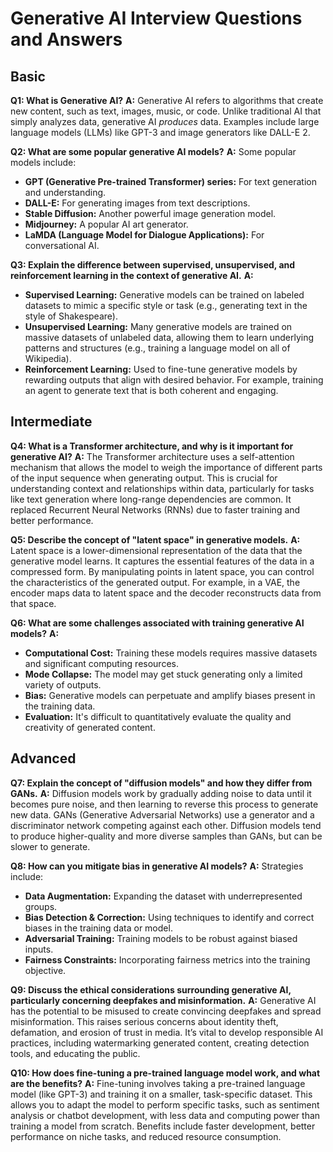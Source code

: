 # Generative AI Interview Questions and Answers

## Basic

**Q1: What is Generative AI?**
**A:** Generative AI refers to algorithms that create new content, such as text, images, music, or code. Unlike traditional AI that simply analyzes data, generative AI *produces* data. Examples include large language models (LLMs) like GPT-3 and image generators like DALL-E 2.

**Q2: What are some popular generative AI models?**
**A:** Some popular models include:
*   **GPT (Generative Pre-trained Transformer) series:** For text generation and understanding.
*   **DALL-E:** For generating images from text descriptions.
*   **Stable Diffusion:** Another powerful image generation model.
*   **Midjourney:** A popular AI art generator.
*   **LaMDA (Language Model for Dialogue Applications):**  For conversational AI.

**Q3: Explain the difference between supervised, unsupervised, and reinforcement learning in the context of generative AI.**
**A:**
*   **Supervised Learning:** Generative models can be trained on labeled datasets to mimic a specific style or task (e.g., generating text in the style of Shakespeare).
*   **Unsupervised Learning:** Many generative models are trained on massive datasets of unlabeled data, allowing them to learn underlying patterns and structures (e.g., training a language model on all of Wikipedia).
*   **Reinforcement Learning:** Used to fine-tune generative models by rewarding outputs that align with desired behavior.  For example, training an agent to generate text that is both coherent and engaging.

## Intermediate

**Q4: What is a Transformer architecture, and why is it important for generative AI?**
**A:** The Transformer architecture uses a self-attention mechanism that allows the model to weigh the importance of different parts of the input sequence when generating output. This is crucial for understanding context and relationships within data, particularly for tasks like text generation where long-range dependencies are common.  It replaced Recurrent Neural Networks (RNNs) due to faster training and better performance.

**Q5: Describe the concept of "latent space" in generative models.**
**A:** Latent space is a lower-dimensional representation of the data that the generative model learns.  It captures the essential features of the data in a compressed form.  By manipulating points in latent space, you can control the characteristics of the generated output. For example, in a VAE, the encoder maps data to latent space and the decoder reconstructs data from that space.

**Q6: What are some challenges associated with training generative AI models?**
**A:**
*   **Computational Cost:** Training these models requires massive datasets and significant computing resources.
*   **Mode Collapse:** The model may get stuck generating only a limited variety of outputs.
*   **Bias:** Generative models can perpetuate and amplify biases present in the training data.
*   **Evaluation:** It's difficult to quantitatively evaluate the quality and creativity of generated content.

## Advanced

**Q7: Explain the concept of "diffusion models" and how they differ from GANs.**
**A:** Diffusion models work by gradually adding noise to data until it becomes pure noise, and then learning to reverse this process to generate new data. GANs (Generative Adversarial Networks) use a generator and a discriminator network competing against each other. Diffusion models tend to produce higher-quality and more diverse samples than GANs, but can be slower to generate.

**Q8: How can you mitigate bias in generative AI models?**
**A:** Strategies include:
*   **Data Augmentation:**  Expanding the dataset with underrepresented groups.
*   **Bias Detection & Correction:** Using techniques to identify and correct biases in the training data or model.
*   **Adversarial Training:** Training models to be robust against biased inputs.
*   **Fairness Constraints:** Incorporating fairness metrics into the training objective.

**Q9: Discuss the ethical considerations surrounding generative AI, particularly concerning deepfakes and misinformation.**
**A:** Generative AI has the potential to be misused to create convincing deepfakes and spread misinformation. This raises serious concerns about identity theft, defamation, and erosion of trust in media.  It’s vital to develop responsible AI practices, including watermarking generated content, creating detection tools, and educating the public.

**Q10: How does fine-tuning a pre-trained language model work, and what are the benefits?**
**A:** Fine-tuning involves taking a pre-trained language model (like GPT-3) and training it on a smaller, task-specific dataset.  This allows you to adapt the model to perform specific tasks, such as sentiment analysis or chatbot development, with less data and computing power than training a model from scratch. Benefits include faster development, better performance on niche tasks, and reduced resource consumption.
